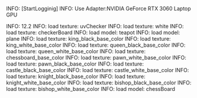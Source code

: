INFO: [StartLogginig]
INFO: Use Adapter:NVIDIA GeForce RTX 3060 Laptop GPU

INFO: 12.2
INFO: load texture: uvChecker
INFO: load texture: white
INFO: load texture: checkerBoard
INFO: load model: teapot
INFO: load model: plane
INFO: load texture: king_black_base_color
INFO: load texture: king_white_base_color
INFO: load texture: queen_black_base_color
INFO: load texture: queen_white_base_color
INFO: load texture: chessboard_base_color
INFO: load texture: pawn_white_base_color
INFO: load texture: pawn_black_base_color
INFO: load texture: castle_black_base_color
INFO: load texture: castle_white_base_color
INFO: load texture: knight_black_base_color
INFO: load texture: knight_white_base_color
INFO: load texture: bishop_black_base_color
INFO: load texture: bishop_white_base_color
INFO: load model: chessBoard
